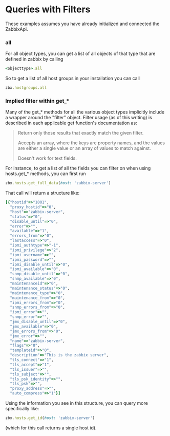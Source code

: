 # Queries with Filters

These examples assumes you have already initialized and connected the ZabbixApi.

### all

For all object types, you can get a list of all objects of that type that are defined in zabbix by calling 
``` ruby
<objecttype>.all
```
So to get a list of all host groups in your installation you can call
``` ruby
zbx.hostgroups.all
```

### Implied filter within get_*

Many of the get_* methods for all the various object types implicitly include a wrapper around the "filter" object.  Filter usage (as of this writing) is described in each applicable get function's documentation as:


> Return only those results that exactly match the given filter.
>
> Accepts an array, where the keys are property names, and the values are either a single value or an array of values to match against.
>
> Doesn't work for text fields. 

For instance, to get a list of all the fields you can filter on when using hosts.get_* methods, you can first run

``` ruby
zbx.hosts.get_full_data(host: 'zabbix-server')
```

That call will return a structure like:

``` ruby
[{"hostid"=>"1001",
  "proxy_hostid"=>"0",
  "host"=>"zabbix-server",
  "status"=>"0",
  "disable_until"=>"0",
  "error"=>"",
  "available"=>"1",
  "errors_from"=>"0",
  "lastaccess"=>"0",
  "ipmi_authtype"=>"-1",
  "ipmi_privilege"=>"2",
  "ipmi_username"=>"",
  "ipmi_password"=>"",
  "ipmi_disable_until"=>"0",
  "ipmi_available"=>"0",
  "snmp_disable_until"=>"0",
  "snmp_available"=>"0",
  "maintenanceid"=>"0",
  "maintenance_status"=>"0",
  "maintenance_type"=>"0",
  "maintenance_from"=>"0",
  "ipmi_errors_from"=>"0",
  "snmp_errors_from"=>"0",
  "ipmi_error"=>"",
  "snmp_error"=>"",
  "jmx_disable_until"=>"0",
  "jmx_available"=>"0",
  "jmx_errors_from"=>"0",
  "jmx_error"=>"",
  "name"=>"zabbix-server",
  "flags"=>"0",
  "templateid"=>"0",
  "description"=>"This is the zabbix server",
  "tls_connect"=>"1",
  "tls_accept"=>"1",
  "tls_issuer"=>"",
  "tls_subject"=>"",
  "tls_psk_identity"=>"",
  "tls_psk"=>"",
  "proxy_address"=>"",
  "auto_compress"=>"1"}]
```

Using the information you see in this structure, you can query more specifically like:

``` ruby
zbx.hosts.get_id(host: 'zabbix-server')
```

(which for this call returns a single host id).


